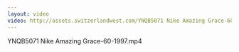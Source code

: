 ```yaml
---
layout: video
video: http://assets.switzerlandwest.com/YNQB5071 Nike Amazing Grace-60-1997.mp4
---
```

YNQB5071 Nike Amazing Grace-60-1997.mp4
